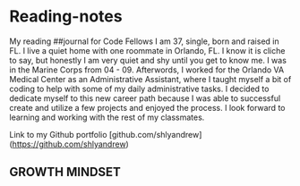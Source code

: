 # Reading-notes
My reading ##journal for Code Fellows
I am 37, single, born and raised in FL. I live a quiet home with one roommate in Orlando, FL. I know it is cliche to say, but honestly I am very quiet and shy until you get to know me. I was in the Marine Corps from 04 - 09. Afterwords, I worked for the Orlando VA Medical Center as an Administrative Assistant, where I taught myself a bit of coding to help with some of my daily administrative tasks. I decided to dedicate myself to this new career path because I was able to successful create and utilize a few projects and enjoyed the process. I look forward to learning and working with the rest of my classmates.

Link to my Github portfolio [github.com/shlyandrew] (https://github.com/shlyandrew)

## GROWTH MINDSET
